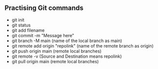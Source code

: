 ## Practising Git commands

- git init
- git status
- git add filename
- git commit -m "Message here"
- git branch -M main (name of the local branch as main)
- git remote add origin "repolink" (name of the remote branch as origin)
- git push origin main (remote local branches)
- git remote -v (Source and Destination means repolink)
- git pull origin main (remote local branches)

